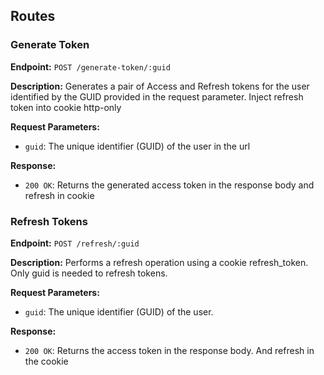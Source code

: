 ## Routes

### Generate Token

**Endpoint:** `POST /generate-token/:guid`

**Description:** Generates a pair of Access and Refresh tokens for the user identified by the GUID provided in the request parameter. Inject refresh token into cookie http-only

**Request Parameters:**
- `guid`: The unique identifier (GUID) of the user in the url 

**Response:**
- `200 OK`: Returns the generated access token in the response body and refresh in cookie

### Refresh Tokens

**Endpoint:** `POST /refresh/:guid`

**Description:** Performs a refresh operation using a cookie refresh_token. Only guid is needed to refresh tokens.

**Request Parameters:**
- `guid`: The unique identifier (GUID) of the user.

**Response:**
- `200 OK`: Returns the access token in the response body. And refresh in the cookie
